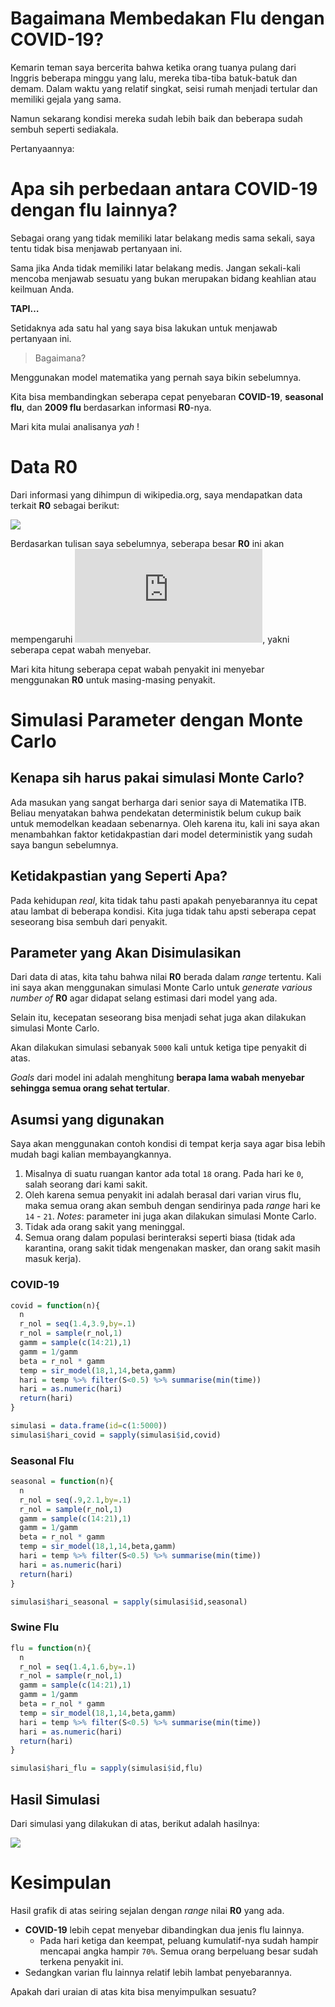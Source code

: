 Bagaimana Membedakan Flu dengan COVID-19?
================

Kemarin teman saya bercerita bahwa ketika orang tuanya pulang dari
Inggris beberapa minggu yang lalu, mereka tiba-tiba batuk-batuk dan
demam. Dalam waktu yang relatif singkat, seisi rumah menjadi tertular
dan memiliki gejala yang sama.

Namun sekarang kondisi mereka sudah lebih baik dan beberapa sudah sembuh
seperti sediakala.

Pertanyaannya:

# Apa sih perbedaan antara COVID-19 dengan flu lainnya?

Sebagai orang yang tidak memiliki latar belakang medis sama sekali, saya
tentu tidak bisa menjawab pertanyaan ini.

Sama jika Anda tidak memiliki latar belakang medis. Jangan sekali-kali
mencoba menjawab sesuatu yang bukan merupakan bidang keahlian atau
keilmuan Anda.

**TAPI…**

Setidaknya ada satu hal yang saya bisa lakukan untuk menjawab pertanyaan
ini.

> Bagaimana?

Menggunakan model matematika yang pernah saya bikin sebelumnya.

Kita bisa membandingkan seberapa cepat penyebaran **COVID-19**,
**seasonal flu**, dan **2009 flu** berdasarkan informasi **R0**-nya.

Mari kita mulai analisanya *yah* \!

# Data **R0**

Dari informasi yang dihimpun di wikipedia.org, saya mendapatkan data
terkait **R0** sebagai berikut:

![](posting_files/figure-gfm/unnamed-chunk-1-1.png)<!-- -->

Berdasarkan tulisan saya sebelumnya, seberapa besar **R0** ini akan
mempengaruhi ![\\beta](https://latex.codecogs.com/png.latex?%5Cbeta
"\\beta"), yakni seberapa cepat wabah menyebar.

Mari kita hitung seberapa cepat wabah penyakit ini menyebar menggunakan
**R0** untuk masing-masing penyakit.

# Simulasi Parameter dengan Monte Carlo

## Kenapa sih harus pakai simulasi Monte Carlo?

Ada masukan yang sangat berharga dari senior saya di Matematika ITB.
Beliau menyatakan bahwa pendekatan deterministik belum cukup baik untuk
memodelkan keadaan sebenarnya. Oleh karena itu, kali ini saya akan
menambahkan faktor ketidakpastian dari model deterministik yang sudah
saya bangun sebelumnya.

## Ketidakpastian yang Seperti Apa?

Pada kehidupan *real*, kita tidak tahu pasti apakah penyebarannya itu
cepat atau lambat di beberapa kondisi. Kita juga tidak tahu apsti
seberapa cepat seseorang bisa sembuh dari penyakit.

## Parameter yang Akan Disimulasikan

Dari data di atas, kita tahu bahwa nilai **R0** berada dalam *range*
tertentu. Kali ini saya akan menggunakan simulasi Monte Carlo untuk
*generate various number of* **R0** agar didapat selang estimasi dari
model yang ada.

Selain itu, kecepatan seseorang bisa menjadi sehat juga akan dilakukan
simulasi Monte Carlo.

Akan dilakukan simulasi sebanyak `5000` kali untuk ketiga tipe penyakit
di atas.

*Goals* dari model ini adalah menghitung **berapa lama wabah menyebar
sehingga semua orang sehat tertular**.

## Asumsi yang digunakan

Saya akan menggunakan contoh kondisi di tempat kerja saya agar bisa
lebih mudah bagi kalian membayangkannya.

1.  Misalnya di suatu ruangan kantor ada total `18` orang. Pada hari ke
    `0`, salah seorang dari kami sakit.
2.  Oleh karena semua penyakit ini adalah berasal dari varian virus flu,
    maka semua orang akan sembuh dengan sendirinya pada *range* hari ke
    `14` - `21`. *Notes*: parameter ini juga akan dilakukan simulasi
    Monte Carlo.
3.  Tidak ada orang sakit yang meninggal.
4.  Semua orang dalam populasi berinteraksi seperti biasa (tidak ada
    karantina, orang sakit tidak mengenakan masker, dan orang sakit
    masih masuk kerja).

### **COVID-19**

``` r
covid = function(n){
  n
  r_nol = seq(1.4,3.9,by=.1)
  r_nol = sample(r_nol,1)
  gamm = sample(c(14:21),1)
  gamm = 1/gamm
  beta = r_nol * gamm
  temp = sir_model(18,1,14,beta,gamm)
  hari = temp %>% filter(S<0.5) %>% summarise(min(time))
  hari = as.numeric(hari)
  return(hari)
}

simulasi = data.frame(id=c(1:5000))
simulasi$hari_covid = sapply(simulasi$id,covid)
```

### **Seasonal Flu**

``` r
seasonal = function(n){
  n
  r_nol = seq(.9,2.1,by=.1)
  r_nol = sample(r_nol,1)
  gamm = sample(c(14:21),1)
  gamm = 1/gamm
  beta = r_nol * gamm
  temp = sir_model(18,1,14,beta,gamm)
  hari = temp %>% filter(S<0.5) %>% summarise(min(time))
  hari = as.numeric(hari)
  return(hari)
}

simulasi$hari_seasonal = sapply(simulasi$id,seasonal)
```

### **Swine Flu**

``` r
flu = function(n){
  n
  r_nol = seq(1.4,1.6,by=.1)
  r_nol = sample(r_nol,1)
  gamm = sample(c(14:21),1)
  gamm = 1/gamm
  beta = r_nol * gamm
  temp = sir_model(18,1,14,beta,gamm)
  hari = temp %>% filter(S<0.5) %>% summarise(min(time))
  hari = as.numeric(hari)
  return(hari)
}

simulasi$hari_flu = sapply(simulasi$id,flu)
```

## Hasil Simulasi

Dari simulasi yang dilakukan di atas, berikut adalah hasilnya:

![](posting_files/figure-gfm/unnamed-chunk-5-1.png)<!-- -->

# Kesimpulan

Hasil grafik di atas seiring sejalan dengan *range* nilai **R0** yang
ada.

  - **COVID-19** lebih cepat menyebar dibandingkan dua jenis flu
    lainnya.
      - Pada hari ketiga dan keempat, peluang kumulatif-nya sudah hampir
        mencapai angka hampir `70%`. Semua orang berpeluang besar sudah
        terkena penyakit ini.
  - Sedangkan varian flu lainnya relatif lebih lambat penyebarannya.

Apakah dari uraian di atas kita bisa menyimpulkan sesuatu?
